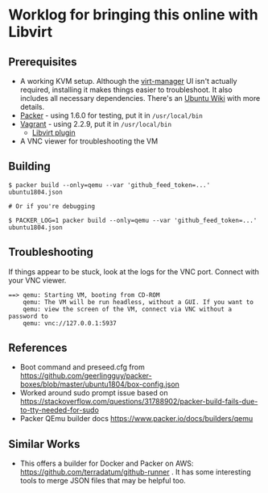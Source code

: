 # Worklog for bringing this online with Libvirt


## Prerequisites

- A working KVM setup. Although the [virt-manager](https://packages.ubuntu.com/bionic-updates/virt-manager) UI isn't actually required, installing it makes things easier to troubleshoot. It also includes all necessary dependencies. There's an [Ubuntu Wiki](https://help.ubuntu.com/community/KVM) with more details.
- [Packer](https://www.packer.io/downloads) - using 1.6.0 for testing, put it in `/usr/local/bin`
- [Vagrant](https://vagrantup.com) - using 2.2.9, put it in `/usr/local/bin`
  - [Libvirt plugin](https://github.com/vagrant-libvirt/vagrant-libvirt#installation)
- A VNC viewer for troubleshooting the VM


## Building

```
$ packer build --only=qemu --var 'github_feed_token=...' ubuntu1804.json

# Or if you're debugging

$ PACKER_LOG=1 packer build --only=qemu --var 'github_feed_token=...' ubuntu1804.json
```


## Troubleshooting

If things appear to be stuck, look at the logs for the VNC port. Connect with your VNC viewer.

```
==> qemu: Starting VM, booting from CD-ROM
    qemu: The VM will be run headless, without a GUI. If you want to
    qemu: view the screen of the VM, connect via VNC without a password to
    qemu: vnc://127.0.0.1:5937
```



## References

- Boot command and preseed.cfg from https://github.com/geerlingguy/packer-boxes/blob/master/ubuntu1804/box-config.json
- Worked around sudo prompt issue based on https://stackoverflow.com/questions/31788902/packer-build-fails-due-to-tty-needed-for-sudo
- Packer QEmu builder docs https://www.packer.io/docs/builders/qemu


## Similar Works

- This offers a builder for Docker and Packer on AWS: https://github.com/terradatum/github-runner . It has some interesting tools to merge JSON files that may be helpful too.